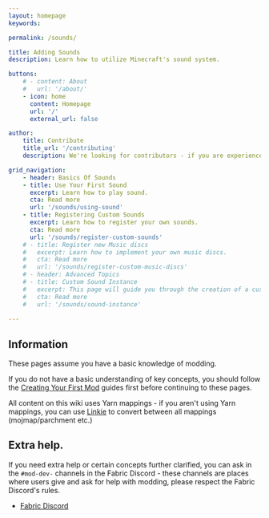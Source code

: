 ```yaml
---
layout: homepage
keywords:

permalink: /sounds/

title: Adding Sounds
description: Learn how to utilize Minecraft's sound system.

buttons:
    # - content: About
    #   url: '/about/'
    - icon: home
      content: Homepage
      url: '/'
      external_url: false

author:
    title: Contribute
    title_url: '/contributing'
    description: We're looking for contributors - if you are experienced with the Fabric Toolchain, you are more than welcome to look at our roadmap and create a pull request.

grid_navigation:
    - header: Basics Of Sounds
    - title: Use Your First Sound
      excerpt: Learn how to play sound.
      cta: Read more
      url: '/sounds/using-sound'
    - title: Registering Custom Sounds
      excerpt: Learn how to register your own sounds.
      cta: Read more
      url: '/sounds/register-custom-sounds'
    # - title: Register new Music discs
    #   excerpt: Learn how to implement your own music discs.
    #   cta: Read more
    #   url: '/sounds/register-custom-music-discs'
    # - header: Advanced Topics
    # - title: Custom Sound Instance
    #   excerpt: This page will guide you through the creation of a custom sound instance class - and why you should consider using a sound instance class.
    #   cta: Read more
    #   url: '/sounds/sound-instance'
    
---
```


<!-- ***Advanced Topics are currently being written.*** -->

## Information

These pages assume you have a basic knowledge of modding.

If you do not have a basic understanding of key concepts, you should follow the [Creating Your First Mod](/introduction/) guides first before continuing to these pages.

All content on this wiki uses Yarn mappings - if you aren't using Yarn mappings, you can use [Linkie](https://linkie.shedaniel.me/mappings) to convert between all mappings (mojmap/parchment etc.)

## Extra help.

If you need extra help or certain concepts further clarified, you can ask in the `#mod-dev-` channels in the Fabric Discord - these channels are places where users give and ask for help with modding, please respect the Fabric Discord's rules.

- [Fabric Discord](https://discord.gg/v6v4pMv)